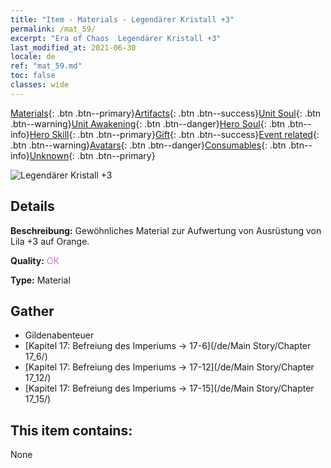 ```yaml
---
title: "Item - Materials - Legendärer Kristall +3"
permalink: /mat_59/
excerpt: "Era of Chaos  Legendärer Kristall +3"
last_modified_at: 2021-06-30
locale: de
ref: "mat_59.md"
toc: false
classes: wide
---
```

 [Materials](/ItemsDE/){: .btn .btn--primary}[Artifacts](/ItemsDE/Artifacts/){: .btn .btn--success}[Unit Soul](/ItemsDE/UnitSoul/){: .btn .btn--warning}[Unit Awakening](/ItemsDE/UnitAwakening/){: .btn .btn--danger}[Hero Soul](/ItemsDE/HeroSoul/){: .btn .btn--info}[Hero Skill](/ItemsDE/HeroSkill/){: .btn .btn--primary}[Gift](/ItemsDE/Gift/){: .btn .btn--success}[Event related](/ItemsDE/Events/){: .btn .btn--warning}[Avatars](/ItemsDE/Avatars/){: .btn .btn--danger}[Consumables](/ItemsDE/Consumables/){: .btn .btn--info}[Unknown](/ItemsDE/Unknown/){: .btn .btn--primary}

 ![Legendärer Kristall +3](/images/t/i_cailiao_shuijing2.png)

## Details
 **Beschreibung:** Gewöhnliches Material zur Aufwertung von Ausrüstung von Lila +3 auf Orange.

 **Quality:** <span style="color: #DA70D6">OK</span>

 **Type:** Material

## Gather

*    Gildenabenteuer 
*    [Kapitel 17: Befreiung des Imperiums -> 17-6](/de/Main Story/Chapter 17_6/) 
*    [Kapitel 17: Befreiung des Imperiums -> 17-12](/de/Main Story/Chapter 17_12/) 
*    [Kapitel 17: Befreiung des Imperiums -> 17-15](/de/Main Story/Chapter 17_15/) 

## This item contains:

  None

